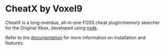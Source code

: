 # CheatX by Voxel9
CheatX is a long-overdue, all-in-one FOSS cheat plugin/memory searcher for the Original Xbox, developed using [nxdk](https://github.com/XboxDev/nxdk).

Refer to the [documentation](docs/README.md) for more information on installation and features.